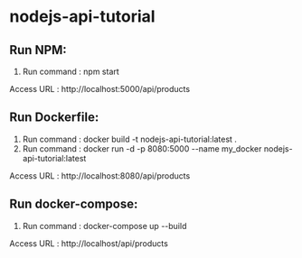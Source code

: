 # nodejs-api-tutorial

Run NPM:
-------------------------------------------
1. Run command : npm start

Access URL : http://localhost:5000/api/products

Run Dockerfile:
-------------------------------------------
1. Run command : docker build -t nodejs-api-tutorial:latest .
2. Run command : docker run -d -p 8080:5000 --name my_docker nodejs-api-tutorial:latest

Access URL : http://localhost:8080/api/products

Run docker-compose:
--------------------------------------------
1. Run command : docker-compose up --build

Access URL : http://localhost/api/products